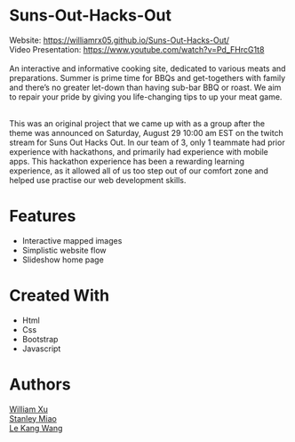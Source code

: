 # Suns-Out-Hacks-Out
Website: https://williamrx05.github.io/Suns-Out-Hacks-Out/ </br>
Video Presentation: https://www.youtube.com/watch?v=Pd_FHrcG1t8 </br>
</br>
An interactive and informative cooking site, dedicated to various meats and preparations. Summer is prime time for BBQs and get-togethers with family and there’s no greater let-down than having sub-bar BBQ or roast. We aim to repair your pride by giving you life-changing tips to up your meat game. </br> </br>

This was an original project that we came up with as a group after the theme was announced on Saturday, August 29 10:00 am EST on the twitch stream for Suns Out Hacks Out. In our team of 3, only 1 teammate had prior experience with hackathons, and primarily had experience with mobile apps. This hackathon experience has been a rewarding learning experience, as it allowed all of us too step out of our comfort zone and helped use practise our web development skills.

# Features

- Interactive mapped images </br>
- Simplistic website flow </br>
- Slideshow home page </br>

# Created With

- Html </br>
- Css </br>
- Bootstrap </br>
- Javascript </br>

# Authors

[William Xu](https://github.com/williamrx05 "williamrx05 GitHub Profile") </br>
[Stanley Miao](https://github.com/stanley-miao "stanley-miao GitHub Profile") </br>
[Le Kang Wang](https://github.com/ " GitHub Profile") </br>
